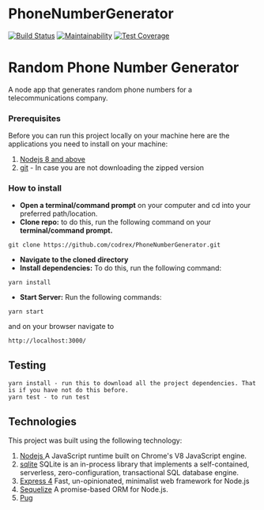 # PhoneNumberGenerator

[![Build Status](https://travis-ci.org/codrex/PhoneNumberGenerator.svg?branch=master)](https://travis-ci.org/codrex/PhoneNumberGenerator)
[![Maintainability](https://api.codeclimate.com/v1/badges/8ff2213bd83cef8217ae/maintainability)](https://codeclimate.com/github/codrex/PhoneNumberGenerator/maintainability)
[![Test Coverage](https://api.codeclimate.com/v1/badges/8ff2213bd83cef8217ae/test_coverage)](https://codeclimate.com/github/codrex/PhoneNumberGenerator/test_coverage)

# Random Phone Number Generator

A node app that generates random phone numbers for a telecommunications company.

### Prerequisites

Before you can run this project locally on your machine here are the applications you need to install on your machine:

1. [ Nodejs 8 and above](https://nodejs.org/en/)
1. [git](https://git-scm.com/downloads) - In case you are not downloading the zipped version

### How to install

- **Open a terminal/command prompt** on your computer and cd into your preferred path/location.
- **Clone repo:** to do this, run the following command on your **terminal/command prompt.**

```
git clone https://github.com/codrex/PhoneNumberGenerator.git
```

- **Navigate to the cloned directory**
- **Install dependencies:** To do this, run the following command:

```
yarn install
```

- **Start Server:** Run the following commands:

```
yarn start
```

and on your browser navigate to

```
http://localhost:3000/
```

## Testing

    yarn install - run this to download all the project dependencies. That is if you have not do this before.
    yarn test - to run test

## Technologies

This project was built using the following technology:

1. [ Nodejs ](https://nodejs.org/en/) A JavaScript runtime built on Chrome's V8 JavaScript engine.
1. [sqlite](https://www.sqlite.org/index.html) SQLite is an in-process library that implements a self-contained, serverless, zero-configuration, transactional SQL database engine.
1. [Express 4](https://expressjs.com/) Fast, un-opinionated, minimalist web framework for Node.js
1. [Sequelize](http://docs.sequelizejs.com/) A promise-based ORM for Node.js.
1. [Pug](https://pugjs.org/api/getting-started.html)
